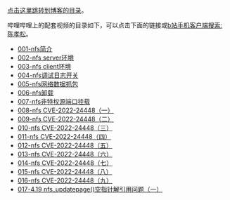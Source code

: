 [点击这里跳转到博客的目录](https://chenxiaosong.com/course/nfs/nfs.html)。

哔哩哔哩上的配套视频的目录如下，可以点击下面的链接或[b站手机客户端搜索: 陈孝松](https://chenxiaosong.com/bili)。

- [001-nfs简介](https://www.bilibili.com/video/BV1hm421g7T8/)
- [002-nfs server环境](https://www.bilibili.com/video/BV1GE421P73q/)
- [003-nfs client环境](https://www.bilibili.com/video/BV1WE421P7VP/)
- [004-nfs调试日志开关](https://www.bilibili.com/video/BV16KWBedEFK/)
- [005-nfs网络数据抓包](https://www.bilibili.com/video/BV1jfW6eFEZ2/)
- [006-nfs卸载](https://www.bilibili.com/video/BV11uW2edEre/)
- [007-nfs非特权源端口挂载](https://www.bilibili.com/video/BV1Z9sWenEcP/)
- [008-nfs CVE-2022-24448（一）](https://www.bilibili.com/video/BV1cD1GY4EuJ/)
- [009-nfs CVE-2022-24448（二）](https://www.bilibili.com/video/BV1hw1nYwEZZ/)
- [010-nfs CVE-2022-24448（三）](https://www.bilibili.com/video/BV1WdSeYTE4V/)
- [011-nfs CVE-2022-24448（四）](https://www.bilibili.com/video/BV1o7SjYuErb/)
- [012-nfs CVE-2022-24448（五）](https://www.bilibili.com/video/BV1G9S9YgEWM/)
- [013-nfs CVE-2022-24448（六）](https://www.bilibili.com/video/BV1BjDwYqE6z/)
- [014-nfs CVE-2022-24448（七）](https://www.bilibili.com/video/BV1vmSkYyEyU/)
- [015-nfs CVE-2022-24448（八）](https://www.bilibili.com/video/BV1BSDnYoEXP/)
- [016-nfs CVE-2022-24448（九）](https://www.bilibili.com/video/BV1fkDNYjEA3/)
- [017-4.19 nfs_updatepage()空指针解引用问题（一）](https://www.bilibili.com/video/BV1kxCYYjEHY/)

